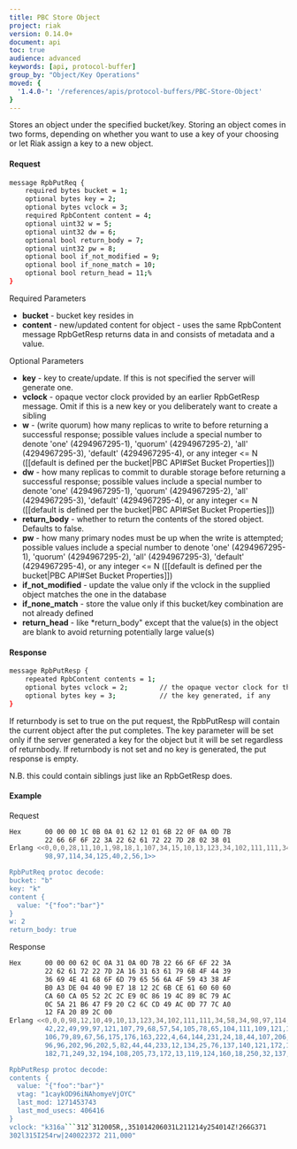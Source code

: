 ```yaml
---
title: PBC Store Object
project: riak
version: 0.14.0+
document: api
toc: true
audience: advanced
keywords: [api, protocol-buffer]
group_by: "Object/Key Operations"
moved: {
  '1.4.0-': '/references/apis/protocol-buffers/PBC-Store-Object'
}
---
```


Stores an object under the specified bucket/key. Storing an object comes in two forms, depending on whether you want to use a key of your choosing or let
Riak assign a key to a new object.

#### Request

```bash
message RpbPutReq {
    required bytes bucket = 1;
    optional bytes key = 2;
    optional bytes vclock = 3;
    required RpbContent content = 4;
    optional uint32 w = 5;
    optional uint32 dw = 6;
    optional bool return_body = 7;
    optional uint32 pw = 8;
    optional bool if_not_modified = 9;
    optional bool if_none_match = 10;
    optional bool return_head = 11;%
}
```


Required Parameters

* **bucket** - bucket key resides in
* **content** - new/updated content for object - uses the same RpbContent
message RpbGetResp returns data in and consists of metadata and a value.

Optional Parameters

* **key** - key to create/update. If this is not specified the server will
generate one.
* **vclock** - opaque vector clock provided by an earlier RpbGetResp message.
Omit if this is a new key or you deliberately want to create a sibling
* **w** - (write quorum) how many replicas to write to before
returning a successful response; possible values include a special
number to denote 'one' (4294967295-1), 'quorum' (4294967295-2), 'all'
(4294967295-3), 'default' (4294967295-4), or any integer <= N
([[default is defined per the bucket|PBC API#Set Bucket Properties]])
* **dw** - how many replicas to commit to durable storage before
returning a successful response; possible values include a special
number to denote 'one' (4294967295-1), 'quorum' (4294967295-2), 'all'
(4294967295-3), 'default' (4294967295-4), or any integer <= N
([[default is defined per the bucket|PBC API#Set Bucket Properties]])
* **return_body** - whether to return the contents of the stored object.
Defaults to false.
* **pw** - how many primary nodes must be up when the write is
 attempted; possible values include a special number to denote 'one'
 (4294967295-1), 'quorum' (4294967295-2), 'all' (4294967295-3),
 'default' (4294967295-4), or any integer <= N
 ([[default is defined per the bucket|PBC API#Set Bucket Properties]])
* **if_not_modified** - update the value only if the vclock in the supplied
object matches the one in the database
* **if_none_match** - store the value only if this bucket/key combination are
not already defined
* **return_head** - like *return_body" except that the value(s) in the object
are blank to avoid returning potentially large value(s)

#### Response


```bash
message RpbPutResp {
    repeated RpbContent contents = 1;
    optional bytes vclock = 2;        // the opaque vector clock for the object
    optional bytes key = 3;           // the key generated, if any
}
```


If returnbody is set to true on the put request, the RpbPutResp will contain the
current object after the put completes. The key parameter will be set only if
the server generated a key for the object but it will be set regardless of
returnbody. If returnbody is not set and no key is generated, the put response
is empty.


<div class="note"><p>N.B. this could contain siblings just like an RpbGetResp does.</p></div>


#### Example

Request

```bash
Hex      00 00 00 1C 0B 0A 01 62 12 01 6B 22 0F 0A 0D 7B
         22 66 6F 6F 22 3A 22 62 61 72 22 7D 28 02 38 01
Erlang <<0,0,0,28,11,10,1,98,18,1,107,34,15,10,13,123,34,102,111,111,34,58,34,
         98,97,114,34,125,40,2,56,1>>

RpbPutReq protoc decode:
bucket: "b"
key: "k"
content {
  value: "{"foo":"bar"}"
}
w: 2
return_body: true

```


Response

```bash
Hex      00 00 00 62 0C 0A 31 0A 0D 7B 22 66 6F 6F 22 3A
         22 62 61 72 22 7D 2A 16 31 63 61 79 6B 4F 44 39
         36 69 4E 41 68 6F 6D 79 65 56 6A 4F 59 43 38 AF
         B0 A3 DE 04 40 90 E7 18 12 2C 6B CE 61 60 60 60
         CA 60 CA 05 52 2C 2C E9 0C 86 19 4C 89 8C 79 AC
         0C 5A 21 B6 47 F9 20 C2 6C CD 49 AC 0D 77 7C A0
         12 FA 20 89 2C 00
Erlang <<0,0,0,98,12,10,49,10,13,123,34,102,111,111,34,58,34,98,97,114,34,125,
         42,22,49,99,97,121,107,79,68,57,54,105,78,65,104,111,109,121,101,86,
         106,79,89,67,56,175,176,163,222,4,64,144,231,24,18,44,107,206,97,96,
         96,96,202,96,202,5,82,44,44,233,12,134,25,76,137,140,121,172,12,90,33,
         182,71,249,32,194,108,205,73,172,13,119,124,160,18,250,32,137,44,0>>

RpbPutResp protoc decode:
contents {
  value: "{"foo":"bar"}"
  vtag: "1caykOD96iNAhomyeVjOYC"
  last_mod: 1271453743
  last_mod_usecs: 406416
}
vclock: "k316a```312`312005R,,351014206031L211214y254014Z!266G371
302l315I254rw|240022372 211,000"

```

